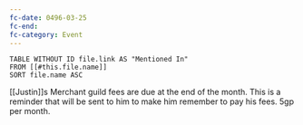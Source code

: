 ```yaml
---
fc-date: 0496-03-25
fc-end: 
fc-category: Event
---
```



```dataview
TABLE WITHOUT ID file.link AS "Mentioned In"
FROM [[#this.file.name]]
SORT file.name ASC
```

[[Justin]]s Merchant guild fees are due at the end of the month. This is a reminder that will be sent to him to make him remember to pay his fees. 5gp per month. 
